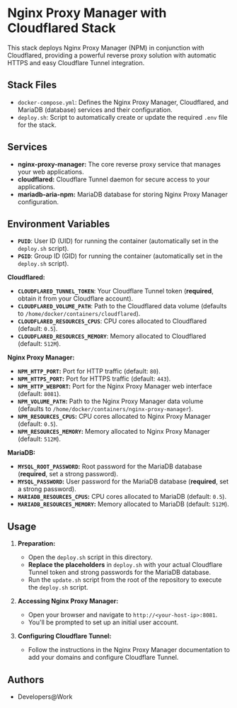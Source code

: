 # Nginx Proxy Manager with Cloudflared Stack

This stack deploys Nginx Proxy Manager (NPM) in conjunction with Cloudflared, providing a powerful reverse proxy solution with automatic HTTPS and easy Cloudflare Tunnel integration.

## Stack Files

- `docker-compose.yml`: Defines the Nginx Proxy Manager, Cloudflared, and MariaDB (database) services and their configuration.
- `deploy.sh`: Script to automatically create or update the required `.env` file for the stack.

## Services

- **nginx-proxy-manager:** The core reverse proxy service that manages your web applications.
- **cloudflared:**  Cloudflare Tunnel daemon for secure access to your applications.
- **mariadb-aria-npm:**  MariaDB database for storing Nginx Proxy Manager configuration.

## Environment Variables

- **`PUID`**: User ID (UID) for running the container (automatically set in the `deploy.sh` script).
- **`PGID`**: Group ID (GID) for running the container (automatically set in the `deploy.sh` script).

**Cloudflared:**

- **`CLOUDFLARED_TUNNEL_TOKEN`**: Your Cloudflare Tunnel token (**required**, obtain it from your Cloudflare account).
- **`CLOUDFLARED_VOLUME_PATH`**: Path to the Cloudflared data volume (defaults to `/home/docker/containers/cloudflared`).
- **`CLOUDFLARED_RESOURCES_CPUS`**: CPU cores allocated to Cloudflared (default: `0.5`).
- **`CLOUDFLARED_RESOURCES_MEMORY`**: Memory allocated to Cloudflared (default: `512M`).

**Nginx Proxy Manager:**

- **`NPM_HTTP_PORT`:** Port for HTTP traffic (default: `80`).
- **`NPM_HTTPS_PORT`:** Port for HTTPS traffic (default: `443`).
- **`NPM_HTTP_WEBPORT`:** Port for the Nginx Proxy Manager web interface (default: `8081`).
- **`NPM_VOLUME_PATH`:** Path to the Nginx Proxy Manager data volume (defaults to `/home/docker/containers/nginx-proxy-manager`).
- **`NPM_RESOURCES_CPUS`:** CPU cores allocated to Nginx Proxy Manager (default: `0.5`).
- **`NPM_RESOURCES_MEMORY`:** Memory allocated to Nginx Proxy Manager (default: `512M`).

**MariaDB:**

- **`MYSQL_ROOT_PASSWORD`:** Root password for the MariaDB database (**required**, set a strong password).
- **`MYSQL_PASSWORD`:** User password for the MariaDB database (**required**, set a strong password).
- **`MARIADB_RESOURCES_CPUS`:** CPU cores allocated to MariaDB (default: `0.5`).
- **`MARIADB_RESOURCES_MEMORY`:** Memory allocated to MariaDB (default: `512M`).

## Usage

1.  **Preparation:**
    -   Open the `deploy.sh` script in this directory.
    -   **Replace the placeholders** in `deploy.sh` with your actual Cloudflare Tunnel token and strong passwords for the MariaDB database.
    -   Run the `update.sh` script from the root of the repository to execute the `deploy.sh` script.

2.  **Accessing Nginx Proxy Manager:**
    -   Open your browser and navigate to `http://<your-host-ip>:8081`.
    -   You'll be prompted to set up an initial user account.

3.  **Configuring Cloudflare Tunnel:**
    -   Follow the instructions in the Nginx Proxy Manager documentation to add your domains and configure Cloudflare Tunnel.

## Authors

*   Developers@Work
